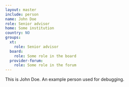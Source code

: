 ```yaml
---
layout: master
include: person
name: John Doe
role: Senior advisor
home: Some institution
country: NO
groups:
  xt:
    role: Senior advisor
  board:
    role: Some role in the board
  provider-forum:
    role: Some role in the forum
---
```


This is John Doe. An example person used for debugging.
